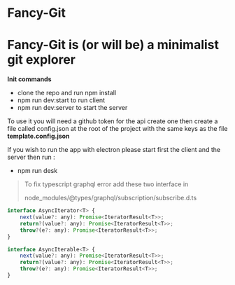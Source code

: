 # Fancy-Git

Fancy-Git is (or will be) a minimalist git explorer
=======================

**Init commands**

* clone the repo and run npm install
* npm run dev:start to run client
* npm run dev:server to start the server

To use it you will need a github token for the api create one then create a file called config.json at the root of the project with the same keys as the file **template.config.json**


If you wish to run the app with electron please start first the client and the server then run :

* npm run desk

>To fix typescript graphql error add these two interface in
>
>node_modules/@types/graphql/subscription/subscribe.d.ts

```javascript
interface AsyncIterator<T> {
    next(value?: any): Promise<IteratorResult<T>>;
    return?(value?: any): Promise<IteratorResult<T>>;
    throw?(e?: any): Promise<IteratorResult<T>>;
}

interface AsyncIterable<T> {
    next(value?: any): Promise<IteratorResult<T>>;
    return?(value?: any): Promise<IteratorResult<T>>;
    throw?(e?: any): Promise<IteratorResult<T>>;
}
```
